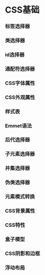 # CSS基础

### 标签选择器

### 类选择器

### id选择器

### 通配符选择器

### CSS字体属性

### CSS外观属性

### 样式表

### Emmet语法

### 后代选择器

### 子元素选择器

### 并集选择器

### 伪类选择器

### 元素模式转换

### CSS背景属性

### CSS特性

### 盒子模型

### CSS阴影和边框

### 浮动布局



